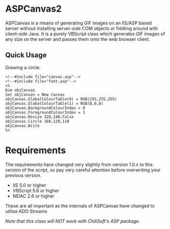# ASPCanvas2
ASPCanvas is a means of generating GIF images on an IIS/ASP based server without installing server-side COM objects or fiddling around with client-side Java. It is a purely VBScript class which generates GIF images of any size on the server and passes them onto the web browser client.

## Quick Usage

Drawing a circle.

```
<!--#include file="canvas.asp"-->
<!--#include file="font.asp"-->
<%
Dim objCanvas
Set objCanvas = New Canvas
objCanvas.GlobalColourTable(0) = RGB(255,255,255)
objCanvas.GlobalColourTable(1) = RGB(0,0,0)
objCanvas.BackgroundColourIndex = 0
objCanvas.ForegroundColourIndex = 1
objCanvas.Resize 320,240,False
objCanvas.Circle 160,120,110
objCanvas.Write
%>
```

# Requirements

The requirements have changed very slightly from version 1.0.x to this version of the script, so pay very careful attention before overwriting your previous version.

* IIS 5.0 or higher
* VBScript 5.6 or higher
* MDAC 2.6 or higher

These are all important as the internals of ASPCanvas have changed to utilise ADO Streams

*Note that this class will NOT work with ChiliSoft's ASP package.*
